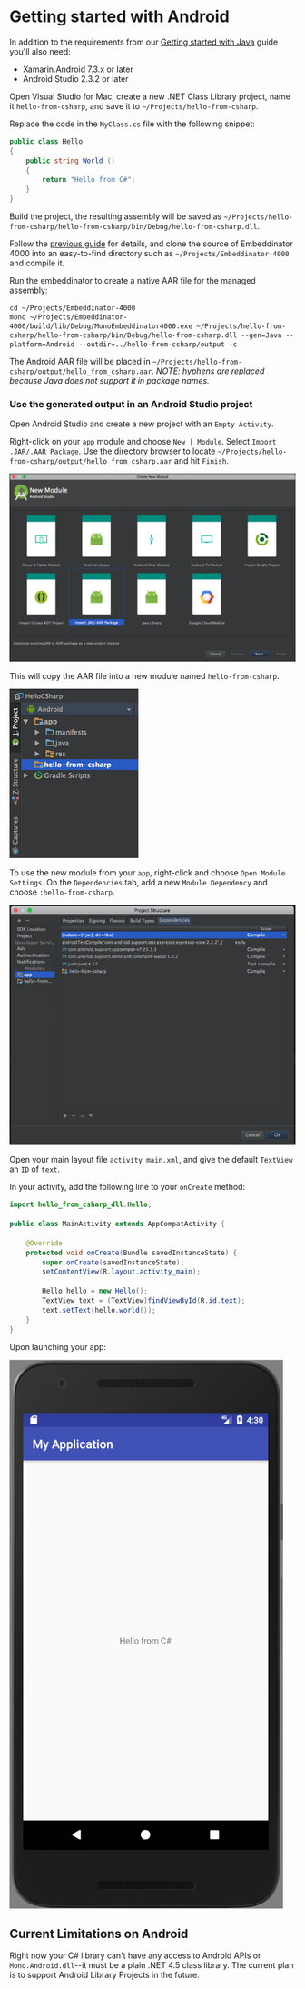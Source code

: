 # Getting started with Android

In addition to the requirements from our [Getting started with Java](getting-started-java.md) guide you'll also need:

* Xamarin.Android 7.3.x or later
* Android Studio 2.3.2 or later

Open Visual Studio for Mac, create a new .NET Class Library project, name it `hello-from-csharp`, and save it to `~/Projects/hello-from-csharp`.

Replace the code in the `MyClass.cs` file with the following snippet:

```csharp
public class Hello
{
	public string World ()
	{
		return "Hello from C#";
	}
}
```

Build the project, the resulting assembly will be saved as `~/Projects/hello-from-csharp/hello-from-csharp/bin/Debug/hello-from-csharp.dll`.

Follow the [previous guide](getting-started-java.md) for details, and clone the source of Embeddinator 4000 into an easy-to-find directory such as `~/Projects/Embeddinator-4000` and compile it.

Run the embeddinator to create a native AAR file for the managed assembly:

```shell
cd ~/Projects/Embeddinator-4000
mono ~/Projects/Embeddinator-4000/build/lib/Debug/MonoEmbeddinator4000.exe ~/Projects/hello-from-csharp/hello-from-csharp/bin/Debug/hello-from-csharp.dll --gen=Java --platform=Android --outdir=../hello-from-csharp/output -c
```

The Android AAR file will be placed in `~/Projects/hello-from-csharp/output/hello_from_csharp.aar`. _NOTE: hyphens are replaced because Java does not support it in package names._

### Use the generated output in an Android Studio project

Open Android Studio and create a new project with an `Empty Activity`.

Right-click on your `app` module and choose `New | Module`. Select `Import .JAR/.AAR Package`. Use the directory browser to locate `~/Projects/hello-from-csharp/output/hello_from_csharp.aar` and hit `Finish`.

![Import AAR into Android Studio](AndroidStudioImport.png)

This will copy the AAR file into a new module named `hello-from-csharp`.

![Android Studio Project](AndroidStudioProject.png)

To use the new module from your `app`, right-click and choose `Open Module Settings`. On the `Dependencies` tab, add a new `Module Dependency` and choose `:hello-from-csharp`.

![Android Studio Dependencies](AndroidStudioDependencies.png)

Open your main layout file `activity_main.xml`, and give the default `TextView` an `ID` of `text`.

In your activity, add the following line to your `onCreate` method:
```java
import hello_from_csharp_dll.Hello;

public class MainActivity extends AppCompatActivity {

    @Override
    protected void onCreate(Bundle savedInstanceState) {
        super.onCreate(savedInstanceState);
        setContentView(R.layout.activity_main);

        Hello hello = new Hello();
        TextView text = (TextView)findViewById(R.id.text);
        text.setText(hello.world());
    }
}
```

Upon launching your app:

![Hello from C# sample running in the emulator](hello-from-csharp-android.png)

## Current Limitations on Android

Right now your C# library can't have any access to Android APIs or `Mono.Android.dll`--it must be a plain .NET 4.5 class library. The current plan is to support Android Library Projects in the future.